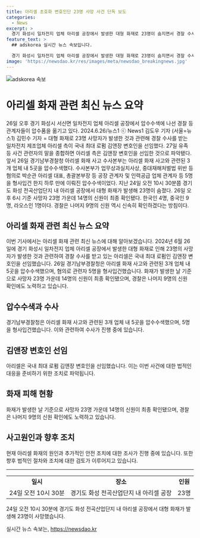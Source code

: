 ```yaml
---
title: 아리셀 초호화 변호인단 23명 사망 사건 단독 보도
categories:
  - News
excerpt: >
  경기 화성시 일차전지 업체 아리셀 공장에서 발생한 대형 화재로 23명이 숨지면서 경찰 수사가 진행 중이다. 이에 관련된 3개 업체 내 5곳이 압수수색을 받았고, 아리셀 측은 로펌 김앤장 변호인을 선임했다. 수사본부는 박순관 아리셀 대표 등 5명을 형사입건했으며, 사망자 신원은 한국인 4명, 중국인 9명, 라오스인 1명으로 확인됐다. 또한, 나머지 9명의 신원도 빠르게 확인할 예정이다. (150자)
feature_text: >
  ## adskorea 실시간 뉴스 속보입니다.

  경기 화성시 일차전지 업체 아리셀 공장에서 발생한 대형 화재로 23명이 숨지면서 경찰 수사가 진행 중이다. 이에 관련된 3개 업체 내 5곳이 압수수색을 받았고, 아리셀 측은 로펌 김앤장 변호인을 선임했다. 수사본부는 박순관 아리셀 대표 등 5명을 형사입건했으며, 사망자 신원은 한국인 4명, 중국인 9명, 라오스인 1명으로 확인됐다. 또한, 나머지 9명의 신원도 빠르게 확인할 예정이다. (150자)
image: 'https://newsdao.kr/res/images/meta/newsdao_breakingnews.jpg'
---
```


<p><img src="https://newsdao.kr/res/images/meta/newsdao_breakingnews.jpg" alt="adskorea 속보" /></p>

<h1>아리셀 화재 관련 최신 뉴스 요약</h1>

<p data-ke-size="size16">26일 오후 경기 화성시 서신면 일차전지 업체 아리셀 공장에서 압수수색에 나선 경찰 등 관계자들이 압수품을 옮기고 있다. 2024.6.26/뉴스1 ⓒ News1 김도우 기자 (서울=뉴스1) 김민수 기자 = 대형 화재로 23명 사망자가 발생한 것과 관련해 경찰 수사를 받는 일차전치 제조업체 아리셀 측이 국내 최대 로펌 김앤장 변호인을 선임했다. 27일 유족 등 사건 관련자의 말을 종합하면 아리셀 측은 김앤장 변호인을 선임한 것으로 파악됐다. 앞서 26일 경기남부경찰청 아리셀 화재 사고 수사본부는 아리셀 화재 사고와 관련된 3개 업체 내 5곳을 압수수색했다. 수사본부가 업무상과실치사상, 중대재해처벌법 위반 등 혐의로 박순관 아리셀 대표, 총괄본부장 등 공장 관계자 및 인력공급 업체 관계자 등 5명을 형사입건 한지 하루 만에 이뤄진 압수수색이었다. 지난 24일 오전 10시 30분쯤 경기도 화성 전곡산업단지 내 아리셀 공장에서 대형 화재가 발생해 23명이 숨졌다. 26일 오후 6시 기준 사망자 23명 가운데 14명의 신원이 최종 확인됐다. 한국인 4명, 중국인 9명, 라오스인 1명이다. 경찰은 나머지 9명의 신원 역시 신속히 확인하겠다는 방침이다.</p>

<h2 data-ke-size="size26">아리셀 화재 관련 최신 뉴스 요약</h2>

<p data-ke-size="size16">이번 기사에서는 아리셀 화재 관련 최신 뉴스에 대해 알아보겠습니다. 2024년 6월 26일에 경기 화성시 일차전지 업체 아리셀 공장에서 발생한 대형 화재로 인해 23명의 사망자가 발생한 것과 관련하여 경찰 수사를 받고 있는 아리셀은 국내 최대 로펌인 김앤장 변호인을 선임했습니다. 26일 경기남부경찰청은 아리셀 화재 사고와 관련된 3개 업체 내 5곳을 압수수색했으며, 혐의로 관련자 5명을 형사입건했습니다. 화재가 발생한 날 기준으로 사망자 23명 가운데 14명의 신원이 최종 확인됐으며, 경찰은 나머지 9명의 신원 확인에도 노력하고 있습니다.</p>

<h2 data-ke-size="size26">압수수색과 수사</h2>

<p data-ke-size="size16">경기남부경찰청은 아리셀 화재 사고와 관련된 3개 업체 내 5곳을 압수수색했으며, 5명을 형사입건했습니다. 이와 관련하여 수사가 진행 중에 있습니다.</p>

<h2 data-ke-size="size26">김앤장 변호인 선임</h2>

<p data-ke-size="size16">아리셀은 국내 최대 로펌 김앤장 변호인을 선임했습니다. 이는 이번 사건에 대한 법적인 대응을 준비하기 위한 조치로 파악됩니다.</p>

<h2 data-ke-size="size26">화재 피해 현황</h2>

<p data-ke-size="size16">화재가 발생한 날 기준으로 사망자 23명 가운데 14명의 신원이 최종 확인됐으며, 경찰은 나머지 9명의 신원 확인에도 노력하고 있습니다.</p>

<h2 data-ke-size="size26">사고원인과 향후 조치</h2>

<p data-ke-size="size16">현재 아리셀 화재의 원인과 추가적인 안전 조치에 대한 조사가 진행 중에 있습니다. 또한 향후 법적인 절차와 조치에 대한 검토가 이루어지고 있습니다.</p>

<hr>

<table>
<tbody>
<tr>
<td style="text-align: center; height: 17px;"><b>일시</b></td>
<td style="text-align: center; height: 17px;"><b>장소</b></td>
<td style="text-align: center; height: 17px;"><b>인원</b></td>
</tr>
<tr>
<td style="text-align: center; height: 17px;">24일 오전 10시 30분</td>
<td style="text-align: center; height: 17px;">경기도 화성 전곡산업단지 내 아리셀 공장</td>
<td style="text-align: center; height: 17px;">23명</td>
</tr>
</tbody>
</table>

<p data-ke-size="size16">24일 오전 10시 30분에 경기도 화성 전곡산업단지 내 아리셀 공장에서 대형 화재가 발생해 23명이 사망했습니다.</p>
실시간 뉴스 속보는, <a href="https://newsdao.kr" rel="dofollow">https://newsdao.kr</a>


